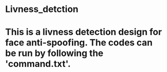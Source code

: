 # Livness_detction
# This is a livness detection design for face anti-spoofing. The codes can be run by following the 'command.txt'.
